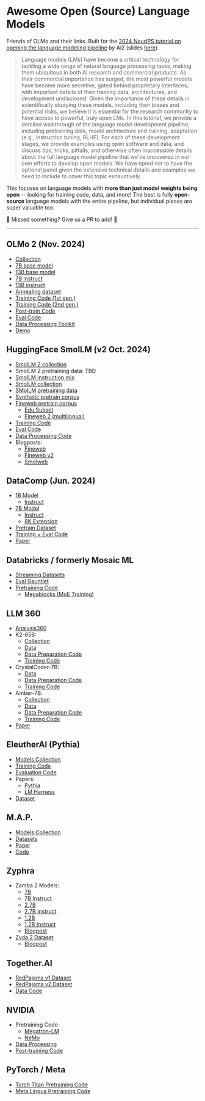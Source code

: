 # Awesome Open (Source) Language Models

Friends of OLMo and their links. Built for the [2024 NeurIPS tutorial on opening the language modeling pipeline](https://neurips.cc/virtual/2024/tutorial/99526) by Ai2 (slides [here](https://docs.google.com/presentation/d/179dpzWSQ9G7EAUlvaJdeE0av9PLuk9Rl33nfhHSJ4xI/edit?usp=sharing)).
> Language models (LMs) have become a critical technology for tackling a wide range of natural language processing tasks, making them ubiquitous in both AI
research and commercial products.
> As their commercial importance has surged, the most powerful models have become more secretive, gated behind proprietary interfaces, with important details of their training data, architectures, and development undisclosed. 
> Given the importance of these details in scientifically studying these models, including their biases and potential risks, we believe it is essential for the research community to have access to powerful, truly open LMs. 
> In this tutorial, we provide a detailed walkthrough of the language model development pipeline, including pretraining data, model architecture and training, adaptation (e.g., instruction tuning, RLHF). 
> For each of these development stages, we provide examples using open software and data, and discuss tips, tricks, pitfalls, and otherwise often inaccessible details about the full language model pipeline that we've uncovered in our own efforts to develop open models. 
> We have opted not to have the optional panel given the extensive technical details and examples we need to include to cover this topic exhaustively.

This focuses on language models with **more than just model weights being open** -- looking for training code, data, and more! 
The best is fully **open-source** language models with the entire pipeline, but individual pieces are super valuable too.

🚧 Missed something? Give us a PR to add! 🚧

---

## OLMo 2 (Nov. 2024)

- [Collection](https://huggingface.co/collections/allenai/olmo-2-674117b93ab84e98afc72edc)  
- [7B base model](https://huggingface.co/allenai/OLMo-2-1124-7B)  
- [13B base model](https://huggingface.co/allenai/OLMo-2-1124-13B)  
- [7B instruct](https://huggingface.co/allenai/OLMo-2-1124-7B-Instruct)  
- [13B instruct](https://huggingface.co/allenai/OLMo-2-1124-13B-Instruct)  
- [Annealing dataset](https://huggingface.co/datasets/allenai/dolmino-mix-1124)  
- [Training Code (1st gen.)](https://github.com/allenai/OLMo)  
- [Training Code (2nd gen.)](https://github.com/allenai/OLMo-core)  
- [Post-train Code](https://github.com/allenai/open-instruct)  
- [Eval Code](https://github.com/allenai/olmes)  
- [Data Processing Toolkit](https://github.com/allenai/dolma)  
- [Demo](https://playground.allenai.org/)

## HuggingFace SmolLM (v2 Oct. 2024)

- [SmolLM 2 collection](https://huggingface.co/collections/HuggingFaceTB/smollm2-6723884218bcda64b34d7db9)  
- SmolLM 2 pretraining data: TBD  
- [SmolLM instruction mix](https://huggingface.co/datasets/HuggingFaceTB/smoltalk)  
- [SmolLM collection](https://huggingface.co/collections/HuggingFaceTB/smollm-6695016cad7167254ce15966)  
- [SMolLM pretraining data](https://huggingface.co/datasets/HuggingFaceTB/smollm-corpus)  
- [Synthetic pretrain corpus](https://huggingface.co/datasets/HuggingFaceTB/cosmopedia)  
- [Fineweb pretrain corpus](https://huggingface.co/datasets/HuggingFaceFW/fineweb)  
  - [Edu Subset](https://huggingface.co/datasets/HuggingFaceFW/fineweb-edu)  
  - [Fineweb 2 (multilingual)](https://huggingface.co/datasets/HuggingFaceFW/fineweb-2)  
- [Training Code](https://github.com/huggingface/nanotron)  
- [Eval Code](https://github.com/huggingface/lighteval)  
- [Data Processing Code](https://github.com/huggingface/datatrove)  
- Blogposts:  
  - [Fineweb](https://huggingface.co/spaces/HuggingFaceFW/blogpost-fineweb-v1)  
  - [Fineweb v2](https://huggingface.co/spaces/HuggingFaceFW/blogpost-fine-tasks)  
  - [Smolweb](https://huggingface.co/blog/smollm)

## DataComp (Jun. 2024)

- [1B Model](https://huggingface.co/TRI-ML/DCLM-1B)  
  - [Instruct](https://huggingface.co/TRI-ML/DCLM-1B-IT)  
- [7B Model](https://huggingface.co/apple/DCLM-7B)  
  - [Instruct](https://huggingface.co/mlfoundations/dclm-7b-it)  
  - [8K Extension](https://huggingface.co/apple/DCLM-7B-8k)  
- [Pretrain Dataset](https://huggingface.co/datasets/mlfoundations/dclm-baseline-1.0)  
- [Training + Eval Code](https://github.com/mlfoundations/dclm)  
- [Paper](https://arxiv.org/abs/2406.11794)

## Databricks / formerly Mosaic ML

- [Streaming Datasets](https://github.com/mosaicml/streaming)  
- [Eval Gauntlet](https://github.com/mosaicml/llm-foundry/blob/main/scripts/eval/local_data/EVAL_GAUNTLET.md)  
- [Pretraining Code](https://github.com/mosaicml/composer)  
  - [Megablocks (MoE Training)](https://github.com/databricks/megablocks)

## LLM 360

- [Analysis360](https://github.com/LLM360/Analysis360)  
- K2-65B:  
  - [Collection](https://huggingface.co/collections/LLM360/k2-6622ae6911e3eb6219690039)  
  - [Data](https://huggingface.co/datasets/LLM360/K2Datasets)  
  - [Data Preparation Code](https://github.com/LLM360/k2-data-prep)  
  - [Training Code](https://github.com/LLM360/k2-train)  
- CrystalCoder-7B:  
  - [Data](https://huggingface.co/datasets/LLM360/CrystalCoderDatasets)  
  - [Data Preparation Code](https://github.com/LLM360/crystalcoder-data-prep)  
  - [Training Code](https://github.com/LLM360/crystalcoder-train)  
- Amber-7B:  
  - [Collection](https://huggingface.co/collections/LLM360/amber-65e7333ff73c7bbb014f2f2f)  
  - [Data](https://huggingface.co/datasets/LLM360/AmberDatasets)  
  - [Data Preparation Code](https://github.com/LLM360/amber-data-prep)  
  - [Training Code](https://github.com/LLM360/amber-train)  
- [Paper](https://arxiv.org/abs/2312.06550)

## EleutherAI (Pythia)

- [Models Collection](https://huggingface.co/collections/EleutherAI/pythia-scaling-suite-64fb5dfa8c21ebb3db7ad2e1)  
- [Training Code](https://github.com/EleutherAI/gpt-neox)  
- [Evaluation Code](https://github.com/EleutherAI/lm-evaluation-harness)  
- Papers:  
  - [Pythia](https://arxiv.org/abs/2304.01373)  
  - [LM Harness](https://arxiv.org/abs/2405.14782)  
- [Dataset](https://huggingface.co/datasets/EleutherAI/pile)

## M.A.P.

- [Models Collection](https://huggingface.co/collections/m-a-p/neo-models-66395a5c9662bb58d5d70f04)  
- [Datasets](https://huggingface.co/collections/m-a-p/neo-datasets-66395dc55cbebc0a7767bbd5)  
- [Paper](https://arxiv.org/abs/2405.19327)  
- [Code](https://github.com/multimodal-art-projection/MAP-NEO)

## Zyphra

- Zamba 2 Models:  
  - [7B](https://huggingface.co/Zyphra/Zamba2-7B)  
  - [7B Instruct](https://huggingface.co/Zyphra/Zamba2-7B-Instruct)  
  - [2.7B](https://huggingface.co/Zyphra/Zamba2-2.7B)  
  - [2.7B Instruct](https://huggingface.co/Zyphra/Zamba2-2.7B-Instruct)  
  - [1.2B](https://huggingface.co/Zyphra/Zamba2-1.2B)  
  - [1.2B Instruct](https://huggingface.co/Zyphra/Zamba2-1.2B-Instruct)  
  - [Blogpost](https://www.zyphra.com/post/zamba2-7b)  
- [Zyda 2 Dataset](https://huggingface.co/datasets/Zyphra/Zyda-2)  
  - [Blogpost](https://www.zyphra.com/post/building-zyda-2#zyda2_7)

## Together.AI

- [RedPajama v1 Dataset](https://huggingface.co/datasets/togethercomputer/RedPajama-Data-1T)  
- [RedPajama v2 Dataset](https://huggingface.co/datasets/togethercomputer/RedPajama-Data-V2)  
- [Data Code](https://github.com/togethercomputer/RedPajama-Data)

## NVIDIA

- Pretraining Code
  - [Megatron-LM](https://github.com/NVIDIA/Megatron-LM)
  - [NeMo](https://github.com/NVIDIA/NeMo)  
- [Data Processing](https://github.com/NVIDIA/NeMo-Curator)  
- [Post-training Code](https://github.com/NVIDIA/NeMo-Aligner)

## PyTorch / Meta

- [Torch Titan Pretraining Code](https://github.com/pytorch/torchtitan)  
- [Meta Lingua Pretraining Code](https://github.com/facebookresearch/lingua)
